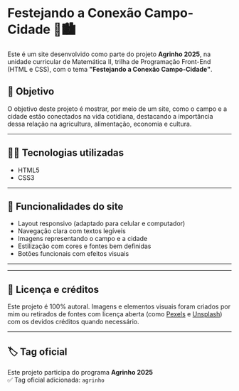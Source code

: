 # Festejando a Conexão Campo-Cidade 🌾🏙️

Este é um site desenvolvido como parte do projeto **Agrinho 2025**, na unidade curricular de Matemática II, trilha de Programação Front-End (HTML e CSS), com o tema **"Festejando a Conexão Campo-Cidade"**.

## 📄 Objetivo

O objetivo deste projeto é mostrar, por meio de um site, como o campo e a cidade estão conectados na vida cotidiana, destacando a importância dessa relação na agricultura, alimentação, economia e cultura.

---

## 🧑‍💻 Tecnologias utilizadas

- HTML5
- CSS3

---

## 📱 Funcionalidades do site

- Layout responsivo (adaptado para celular e computador)
- Navegação clara com textos legíveis
- Imagens representando o campo e a cidade
- Estilização com cores e fontes bem definidas
- Botões funcionais com efeitos visuais

---


---

## 📝 Licença e créditos

Este projeto é 100% autoral. Imagens e elementos visuais foram criados por mim ou retirados de fontes com licença aberta (como [Pexels](https://www.pexels.com) e [Unsplash](https://www.unsplash.com)) com os devidos créditos quando necessário.

---

## 🏷️ Tag oficial

Este projeto participa do programa **Agrinho 2025**  
✅ Tag oficial adicionada: `agrinho`

